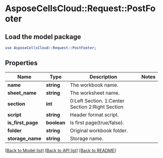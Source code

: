 # AsposeCellsCloud::Request::PostFooter 

## Load the model package
```perl
use AsposeCellsCloud::Request::PostFooter;
```

## Properties
Name | Type | Description | Notes
------------ | ------------- | ------------- | -------------
**name** | **string** | The workbook name. |
**sheet_name** | **string** | The worksheet name. |
**section** | **int** | 0:Left Section. 1:Center Section 2:Right Section |
**script** | **string** | Header format script. |
**is_first_page** | **boolean** | Is first page(true/false). |
**folder** | **string** | Original workbook folder. |
**storage_name** | **string** | Storage name. |  

[[Back to Model list]](../README.md#documentation-for-requests) [[Back to API list]](../README.md#documentation-for-api-endpoints) [[Back to README]](../README.md)

